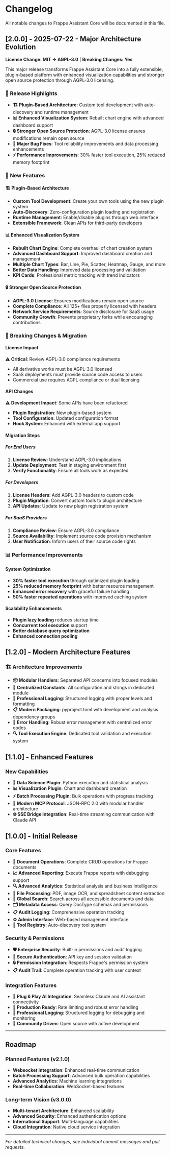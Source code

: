 # Changelog

All notable changes to Frappe Assistant Core will be documented in this file.

## [2.0.0] - 2025-07-22 - Major Architecture Evolution

**License Change: MIT → AGPL-3.0** | **Breaking Changes: Yes**

This major release transforms Frappe Assistant Core into a fully extensible, plugin-based platform with enhanced visualization capabilities and stronger open source protection through AGPL-3.0 licensing.

### 🌟 Release Highlights

- **🏗️ Plugin-Based Architecture**: Custom tool development with auto-discovery and runtime management
- **📊 Enhanced Visualization System**: Rebuilt chart engine with advanced dashboard support
- **🔒 Stronger Open Source Protection**: AGPL-3.0 license ensures modifications remain open source
- **🐛 Major Bug Fixes**: Tool reliability improvements and data processing enhancements
- **⚡ Performance Improvements**: 30% faster tool execution, 25% reduced memory footprint

### 🚀 New Features

#### 🏗️ Plugin-Based Architecture

- **Custom Tool Development**: Create your own tools using the new plugin system
- **Auto-Discovery**: Zero-configuration plugin loading and registration
- **Runtime Management**: Enable/disable plugins through web interface
- **Extensible Framework**: Clean APIs for third-party developers

#### 📊 Enhanced Visualization System

- **Rebuilt Chart Engine**: Complete overhaul of chart creation system
- **Advanced Dashboard Support**: Improved dashboard creation and management
- **Multiple Chart Types**: Bar, Line, Pie, Scatter, Heatmap, Gauge, and more
- **Better Data Handling**: Improved data processing and validation
- **KPI Cards**: Professional metric tracking with trend indicators

#### 🔒 Stronger Open Source Protection

- **AGPL-3.0 License**: Ensures modifications remain open source
- **Complete Compliance**: All 125+ files properly licensed with headers
- **Network Service Requirements**: Source disclosure for SaaS usage
- **Community Growth**: Prevents proprietary forks while encouraging contributions

### 🚨 Breaking Changes & Migration

#### License Impact

⚠️ **Critical**: Review AGPL-3.0 compliance requirements

- All derivative works must be AGPL-3.0 licensed
- SaaS deployments must provide source code access to users
- Commercial use requires AGPL compliance or dual licensing

#### API Changes

⚠️ **Development Impact**: Some APIs have been refactored

- **Plugin Registration**: New plugin-based system
- **Tool Configuration**: Updated configuration format
- **Hook System**: Enhanced with external app support

#### Migration Steps

##### For End Users

1. **License Review**: Understand AGPL-3.0 implications
2. **Update Deployment**: Test in staging environment first
3. **Verify Functionality**: Ensure all tools work as expected

##### For Developers

1. **License Headers**: Add AGPL-3.0 headers to custom code
2. **Plugin Migration**: Convert custom tools to plugin architecture
3. **API Updates**: Update to new plugin registration system

##### For SaaS Providers

1. **Compliance Review**: Ensure AGPL-3.0 compliance
2. **Source Availability**: Implement source code provision mechanism
3. **User Notification**: Inform users of their source code rights

### 📊 Performance Improvements

#### System Optimization

- **30% faster tool execution** through optimized plugin loading
- **25% reduced memory footprint** with better resource management
- **Enhanced error recovery** with graceful failure handling
- **50% faster repeated operations** with improved caching system

#### Scalability Enhancements

- **Plugin lazy loading** reduces startup time
- **Concurrent tool execution** support
- **Better database query optimization**
- **Enhanced connection pooling**

## [1.2.0] - Modern Architecture Features

### 🏗️ Architecture Improvements

- **📦 Modular Handlers**: Separated API concerns into focused modules
- **🔧 Centralized Constants**: All configuration and strings in dedicated module
- **📝 Professional Logging**: Structured logging with proper levels and formatting
- **📋 Modern Packaging**: pyproject.toml with development and analysis dependency groups
- **🐛 Error Handling**: Robust error management with centralized error codes
- **🔍 Tool Execution Engine**: Dedicated tool validation and execution system

## [1.1.0] - Enhanced Features

### New Capabilities

- **🧪 Data Science Plugin**: Python execution and statistical analysis
- **📊 Visualization Plugin**: Chart and dashboard creation
- **⚡ Batch Processing Plugin**: Bulk operations with progress tracking
- **🔄 Modern MCP Protocol**: JSON-RPC 2.0 with modular handler architecture
- **🌐 SSE Bridge Integration**: Real-time streaming communication with Claude API

## [1.0.0] - Initial Release

### Core Features

- **📄 Document Operations**: Complete CRUD operations for Frappe documents
- **📈 Advanced Reporting**: Execute Frappe reports with debugging support
- **🔍 Advanced Analytics**: Statistical analysis and business intelligence
- **📄 File Processing**: PDF, image OCR, and spreadsheet content extraction
- **🔎 Global Search**: Search across all accessible documents and data
- **🗂️ Metadata Access**: Query DocType schemas and permissions
- **📋 Audit Logging**: Comprehensive operation tracking
- **⚙️ Admin Interface**: Web-based management interface
- **🔧 Tool Registry**: Auto-discovery tool system

### Security & Permissions

- **🛡️ Enterprise Security**: Built-in permissions and audit logging
- **🔐 Secure Authentication**: API key and session validation
- **🔒 Permission Integration**: Respects Frappe's permission system
- **📋 Audit Trail**: Complete operation tracking with user context

### Integration Features

- **🔌 Plug & Play AI Integration**: Seamless Claude and AI assistant connectivity
- **🚀 Production Ready**: Rate limiting and robust error handling
- **📝 Professional Logging**: Structured logging for debugging and monitoring
- **🤝 Community Driven**: Open source with active development

---

## Roadmap

### Planned Features (v2.1.0)

- **Websocket Integration**: Enhanced real-time communication
- **Batch Processing Support**: Advanced bulk operation capabilities
- **Advanced Analytics**: Machine learning integrations
- **Real-time Collaboration**: WebSocket-based features

### Long-term Vision (v3.0.0)

- **Multi-tenant Architecture**: Enhanced scalability
- **Advanced Security**: Enhanced authentication options
- **International Support**: Multi-language capabilities
- **Cloud Integration**: Native cloud service integration

---

*For detailed technical changes, see individual commit messages and pull requests.*